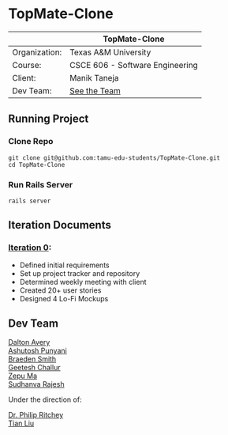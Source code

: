 # TopMate-Clone

|               | TopMate-Clone                   |
|---------------|---------------------------------|
| Organization: | Texas A&M University            |
| Course:       | CSCE 606 - Software Engineering |
| Client:       | Manik Taneja                    |
| Dev Team:     | [See the Team](#Dev-Team)       |

## Running Project

### Clone Repo
```
git clone git@github.com:tamu-edu-students/TopMate-Clone.git
cd TopMate-Clone
```

### Run Rails Server
```
rails server
```

## Iteration Documents
### [Iteration 0](https://github.com/tamu-edu-students/TopMate-Clone/tree/main/documentation/Fall2023):
- Defined initial requirements
- Set up project tracker and repository
- Determined weekly meeting with client
- Created 20+ user stories
- Designed 4 Lo-Fi Mockups

## Dev Team
[Dalton Avery](https://github.com/dalton-avery)\
[Ashutosh Punyani](https://github.com/ashutoshspunyani99-tamu)\
[Braeden Smith](https://github.com/BraedenSmith29)\
[Geetesh Challur](https://github.com/geeteshtamu)\
[Zepu Ma](https://github.com/zepuma-tamu)\
[Sudhanva Rajesh](https://github.com/sudhanvarajesh-tamu)

Under the direction of:

[Dr. Philip Ritchey](https://github.com/philipritchey)\
[Tian Liu](https://github.com/tian1327)

